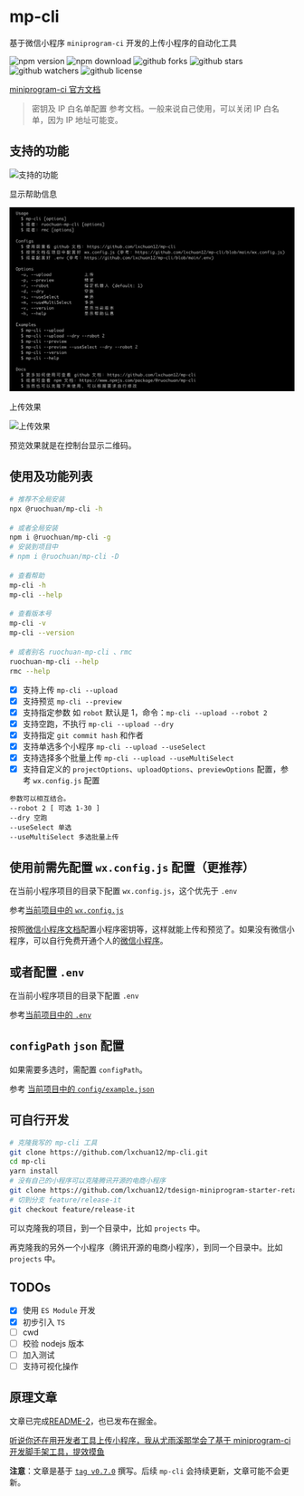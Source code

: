# mp-cli

基于微信小程序 `miniprogram-ci` 开发的上传小程序的自动化工具

![npm version](https://img.shields.io/npm/v/@ruochuan/mp-cli)
![npm download](https://img.shields.io/npm/dm/mp-cli)
![github forks](https://img.shields.io/github/forks/lxchuan12/mp-cli?style=social)
![github stars](https://img.shields.io/github/stars/lxchuan12/mp-cli?style=social)
![github watchers](https://img.shields.io/github/watchers/lxchuan12/mp-cli?style=social)
![github license](https://img.shields.io/github/license/lxchuan12/mp-cli)

[miniprogram-ci 官方文档](https://developers.weixin.qq.com/miniprogram/dev/devtools/ci.html)

> 密钥及 IP 白名单配置 参考文档。一般来说自己使用，可以关闭 IP 白名单，因为 IP 地址可能变。

## 支持的功能

![支持的功能](./images/xmind.png)

显示帮助信息

![显示帮助信息](./images/version-and-help-v0.9.0.png)

上传效果

![上传效果](./images/upload.png)

预览效果就是在控制台显示二维码。

## 使用及功能列表

```bash
# 推荐不全局安装
npx @ruochuan/mp-cli -h

# 或者全局安装
npm i @ruochuan/mp-cli -g
# 安装到项目中
# npm i @ruochuan/mp-cli -D

# 查看帮助
mp-cli -h
mp-cli --help

# 查看版本号
mp-cli -v
mp-cli --version

# 或者别名 ruochuan-mp-cli 、rmc
ruochuan-mp-cli --help
rmc --help
```

-   [x] 支持上传 `mp-cli --upload`
-   [x] 支持预览 `mp-cli --preview`
-   [x] 支持指定参数 如 `robot` 默认是 1，命令：`mp-cli --upload --robot 2`
-   [x] 支持空跑，不执行 `mp-cli --upload --dry`
-   [x] 支持指定 `git commit hash` 和作者
-   [x] 支持单选多个小程序 `mp-cli --upload --useSelect`
-   [x] 支持选择多个批量上传 `mp-cli --upload --useMultiSelect`
-   [x] 支持自定义的 `projectOptions`、`uploadOptions`、`previewOptions` 配置，参考 `wx.config.js` 配置

```bash
参数可以相互结合。
--robot 2 [ 可选 1-30 ]
--dry 空跑
--useSelect 单选
--useMultiSelect 多选批量上传
```

## 使用前需先配置 `wx.config.js` 配置（更推荐）

在当前小程序项目的目录下配置 `wx.config.js`，这个优先于 `.env`

参考[当前项目中的 `wx.config.js`](https://github.com/lxchuan12/mp-cli/blob/main/wx.config.js)

按照[微信小程序文档](https://developers.weixin.qq.com/miniprogram/dev/devtools/ci.html)配置小程序密钥等，这样就能上传和预览了。如果没有微信小程序，可以自行免费开通个人的[微信小程序](https://mp.weixin.qq.com/)。

## 或者配置 `.env`

在当前小程序项目的目录下配置 `.env`

参考[当前项目中的 `.env`](https://github.com/lxchuan12/mp-cli/blob/main/.env)

## `configPath` `json` 配置

如果需要多选时，需配置 `configPath`。

参考 [当前项目中的 `config/example.json`](https://github.com/lxchuan12/mp-cli/blob/main/config/example.json)

## 可自行开发

```bash
# 克隆我写的 mp-cli 工具
git clone https://github.com/lxchuan12/mp-cli.git
cd mp-cli
yarn install
# 没有自己的小程序可以克隆腾讯开源的电商小程序
git clone https://github.com/lxchuan12/tdesign-miniprogram-starter-retail.git
# 切到分支 feature/release-it
git checkout feature/release-it
```

可以克隆我的项目，到一个目录中，比如 `projects` 中。

再克隆我的另外一个小程序（腾讯开源的电商小程序），到同一个目录中。比如 `projects` 中。

## TODOs

-   [x] 使用 `ES Module` 开发
-   [x] 初步引入 `TS`
-   [ ] cwd
-   [ ] 校验 nodejs 版本
-   [ ] 加入测试
-   [ ] 支持可视化操作

## 原理文章

文章已完成[README-2](./README-2.md)，也已发布在掘金。

[听说你还在用开发者工具上传小程序，我从尤雨溪那学会了基于 miniprogram-ci 开发脚手架工具，提效摸鱼](https://juejin.cn/post/7124467547163852808)

**注意**：文章是基于 [`tag v0.7.0`](https://github.com/lxchuan12/mp-cli/tree/0.7.0) 撰写。后续 `mp-cli` 会持续更新，文章可能不会更新。
